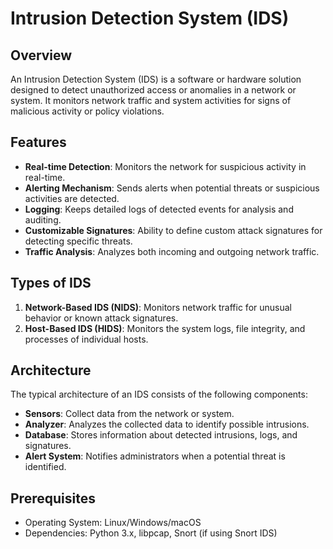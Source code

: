 # Intrusion Detection System (IDS)

## Overview

An Intrusion Detection System (IDS) is a software or hardware solution designed to detect unauthorized access or anomalies in a network or system. It monitors network traffic and system activities for signs of malicious activity or policy violations.

## Features

- **Real-time Detection**: Monitors the network for suspicious activity in real-time.
- **Alerting Mechanism**: Sends alerts when potential threats or suspicious activities are detected.
- **Logging**: Keeps detailed logs of detected events for analysis and auditing.
- **Customizable Signatures**: Ability to define custom attack signatures for detecting specific threats.
- **Traffic Analysis**: Analyzes both incoming and outgoing network traffic.
  
## Types of IDS

1. **Network-Based IDS (NIDS)**: Monitors network traffic for unusual behavior or known attack signatures.
2. **Host-Based IDS (HIDS)**: Monitors the system logs, file integrity, and processes of individual hosts.

## Architecture

The typical architecture of an IDS consists of the following components:

- **Sensors**: Collect data from the network or system.
- **Analyzer**: Analyzes the collected data to identify possible intrusions.
- **Database**: Stores information about detected intrusions, logs, and signatures.
- **Alert System**: Notifies administrators when a potential threat is identified.



## Prerequisites

- Operating System: Linux/Windows/macOS
- Dependencies: Python 3.x, libpcap, Snort (if using Snort IDS)


